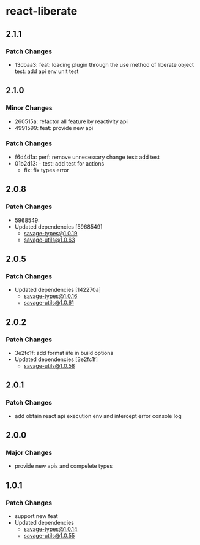 # react-liberate

## 2.1.1

### Patch Changes

- 13cbaa3: feat: loading plugin through the use method of liberate object
  test: add api env unit test

## 2.1.0

### Minor Changes

- 260515a: refactor all feature by reactivity api
- 4991599: feat: provide new api

### Patch Changes

- f6d4d1a: perf: remove unnecessary change
  test: add test
- 01b2d13: - test: add test for actions
  - fix: fix types error

## 2.0.8

### Patch Changes

- 5968549:
- Updated dependencies [5968549]
  - savage-types@1.0.19
  - savage-utils@1.0.63

## 2.0.5

### Patch Changes

- Updated dependencies [142270a]
  - savage-types@1.0.16
  - savage-utils@1.0.61

## 2.0.2

### Patch Changes

- 3e2fc1f: add format iife in build options
- Updated dependencies [3e2fc1f]
  - savage-utils@1.0.58

## 2.0.1

### Patch Changes

- add obtain react api execution env and intercept error console log

## 2.0.0

### Major Changes

- provide new apis and compelete types

## 1.0.1

### Patch Changes

- support new feat
- Updated dependencies
  - savage-types@1.0.14
  - savage-utils@1.0.55
